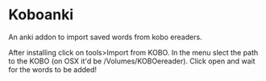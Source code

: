 # Koboanki

An anki addon to import saved words from kobo ereaders.

After installing click on tools>Import from KOBO. In the menu slect the path to the KOBO (on OSX it'd be /Volumes/KOBOereader). Click open and wait for the words to be added!
